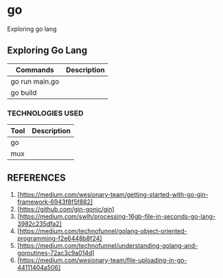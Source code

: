 # go
Exploring go lang
## Exploring Go Lang

| Commands | Description |
| -------- | ----------- |
| go run main.go |       |
| go build |       |

### TECHNOLOGIES USED

| Tool | Description |
| -------- | ----------- |
| go  |       |
| mux  |       |

## REFERENCES
1. [https://medium.com/wesionary-team/getting-started-with-go-gin-framework-6943f8f5f882]
3. [https://github.com/gin-gonic/gin]
4. [https://medium.com/swlh/processing-16gb-file-in-seconds-go-lang-3982c235dfa2]
5. [https://medium.com/technofunnel/golang-object-oriented-programming-f2e6448b8f24]
6. [https://medium.com/technofunnel/understanding-golang-and-goroutines-72ac3c9a014d]
7. [https://medium.com/wesionary-team/file-uploading-in-go-44111404a506]
